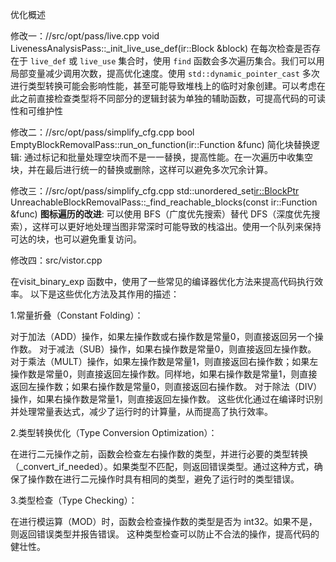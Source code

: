 优化概述

修改一：//src/opt/pass/live.cpp
void LivenessAnalysisPass::_init_live_use_def(ir::Block &block)
在每次检查是否存在于 `live_def` 或 `live_use` 集合时，使用 `find` 函数会多次遍历集合。我们可以用局部变量减少调用次数，提高优化速度。使用 `std::dynamic_pointer_cast` 多次进行类型转换可能会影响性能，甚至可能导致堆栈上的临时对象创建。可以考虑在此之前直接检查类型将不同部分的逻辑封装为单独的辅助函数，可提高代码的可读性和可维护性


修改二：//src/opt/pass/simplify_cfg.cpp
bool EmptyBlockRemovalPass::run_on_function(ir::Function &func)
简化块替换逻辑: 通过标记和批量处理空块而不是一一替换，提高性能。在一次遍历中收集空块，并在最后进行统一的替换或删除，这样可以避免多次冗余计算。


修改三：//src/opt/pass/simplify_cfg.cpp
std::unordered_set<ir::BlockPtr> UnreachableBlockRemovalPass::_find_reachable_blocks(const ir::Function &func)
**图标遍历的改进**: 可以使用 BFS（广度优先搜索）替代 DFS（深度优先搜索），这样可以更好地处理当图非常深时可能导致的栈溢出。使用一个队列来保持可达的块，也可以避免重复访问。



修改四：src/vistor.cpp

在visit_binary_exp 函数中，使用了一些常见的编译器优化方法来提高代码执行效率。
以下是这些优化方法及其作用的描述：

1.常量折叠（Constant Folding）：

对于加法（ADD）操作，如果左操作数或右操作数是常量0，则直接返回另一个操作数。
对于减法（SUB）操作，如果右操作数是常量0，则直接返回左操作数。
对于乘法（MULT）操作，如果左操作数是常量1，则直接返回右操作数；如果左操作数是常量0，则直接返回左操作数。同样地，如果右操作数是常量1，则直接返回左操作数；如果右操作数是常量0，则直接返回右操作数。
对于除法（DIV）操作，如果右操作数是常量1，则直接返回左操作数。
这些优化通过在编译时识别并处理常量表达式，减少了运行时的计算量，从而提高了执行效率。

2.类型转换优化（Type Conversion Optimization）：

在进行二元操作之前，函数会检查左右操作数的类型，并进行必要的类型转换（_convert_if_needed）。如果类型不匹配，则返回错误类型。通过这种方式，确保了操作数在进行二元操作时具有相同的类型，避免了运行时的类型错误。

3.类型检查（Type Checking）：

在进行模运算（MOD）时，函数会检查操作数的类型是否为 int32。如果不是，则返回错误类型并报告错误。
这种类型检查可以防止不合法的操作，提高代码的健壮性。